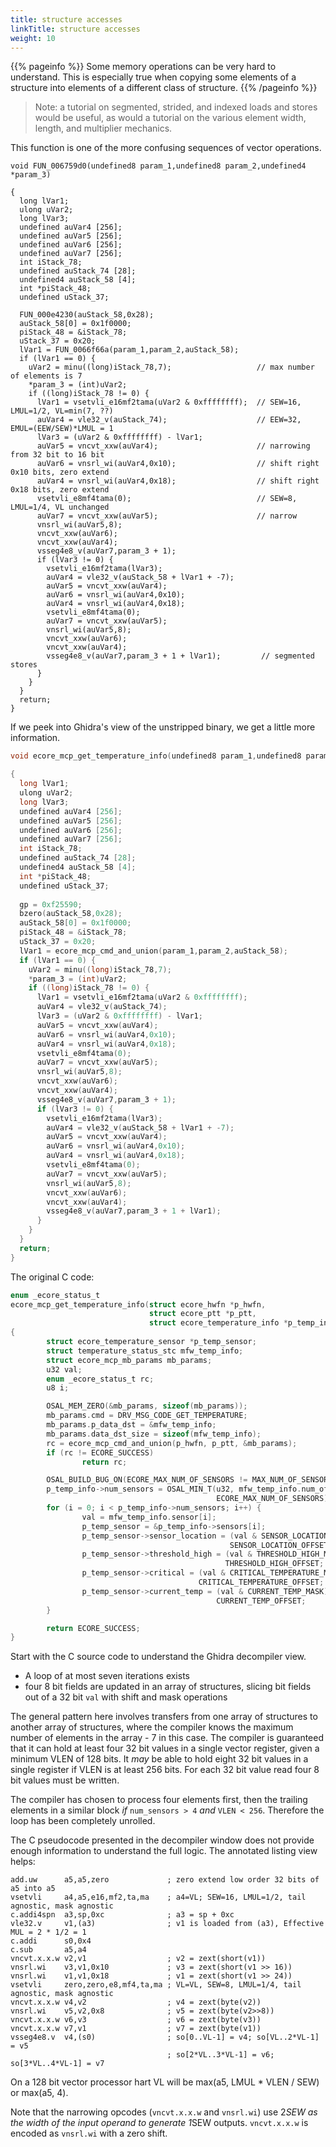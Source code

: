 ```yaml
---
title: structure accesses
linkTitle: structure accesses
weight: 10
---
```


{{% pageinfo %}}
Some memory operations can be very hard to understand.  This is especially true
when copying some elements of a structure into elements of a different class
of structure.
{{% /pageinfo %}}

>Note: a tutorial on segmented, strided, and indexed loads and stores would be useful,
>      as would a tutorial on the various element width, length, and multiplier mechanics.

This function is one of the more confusing sequences of vector operations.

```text
void FUN_006759d0(undefined8 param_1,undefined8 param_2,undefined4 *param_3)

{
  long lVar1;
  ulong uVar2;
  long lVar3;
  undefined auVar4 [256];
  undefined auVar5 [256];
  undefined auVar6 [256];
  undefined auVar7 [256];
  int iStack_78;
  undefined auStack_74 [28];
  undefined4 auStack_58 [4];
  int *piStack_48;
  undefined uStack_37;
  
  FUN_000e4230(auStack_58,0x28);
  auStack_58[0] = 0x1f0000;
  piStack_48 = &iStack_78;
  uStack_37 = 0x20;
  lVar1 = FUN_0066f66a(param_1,param_2,auStack_58);
  if (lVar1 == 0) {
    uVar2 = minu((long)iStack_78,7);                   // max number of elements is 7
    *param_3 = (int)uVar2;
    if ((long)iStack_78 != 0) {
      lVar1 = vsetvli_e16mf2tama(uVar2 & 0xffffffff);  // SEW=16, LMUL=1/2, VL=min(7, ??)
      auVar4 = vle32_v(auStack_74);                    // EEW=32, EMUL=(EEW/SEW)*LMUL = 1
      lVar3 = (uVar2 & 0xffffffff) - lVar1;
      auVar5 = vncvt_xxw(auVar4);                      // narrowing from 32 bit to 16 bit
      auVar6 = vnsrl_wi(auVar4,0x10);                  // shift right 0x10 bits, zero extend
      auVar4 = vnsrl_wi(auVar4,0x18);                  // shift right 0x18 bits, zero extend
      vsetvli_e8mf4tama(0);                            // SEW=8, LMUL=1/4, VL unchanged
      auVar7 = vncvt_xxw(auVar5);                      // narrow 
      vnsrl_wi(auVar5,8);
      vncvt_xxw(auVar6);
      vncvt_xxw(auVar4);
      vsseg4e8_v(auVar7,param_3 + 1);
      if (lVar3 != 0) {
        vsetvli_e16mf2tama(lVar3);
        auVar4 = vle32_v(auStack_58 + lVar1 + -7);
        auVar5 = vncvt_xxw(auVar4);
        auVar6 = vnsrl_wi(auVar4,0x10);
        auVar4 = vnsrl_wi(auVar4,0x18);
        vsetvli_e8mf4tama(0);
        auVar7 = vncvt_xxw(auVar5);
        vnsrl_wi(auVar5,8);
        vncvt_xxw(auVar6);
        vncvt_xxw(auVar4);
        vsseg4e8_v(auVar7,param_3 + 1 + lVar1);         // segmented stores
      }
    }
  }
  return;
}
```

If we peek into Ghidra's view of the unstripped binary, we get a little more information.

```c
void ecore_mcp_get_temperature_info(undefined8 param_1,undefined8 param_2,undefined4 *param_3)

{
  long lVar1;
  ulong uVar2;
  long lVar3;
  undefined auVar4 [256];
  undefined auVar5 [256];
  undefined auVar6 [256];
  undefined auVar7 [256];
  int iStack_78;
  undefined auStack_74 [28];
  undefined4 auStack_58 [4];
  int *piStack_48;
  undefined uStack_37;
  
  gp = 0xf25590;
  bzero(auStack_58,0x28);
  auStack_58[0] = 0x1f0000;
  piStack_48 = &iStack_78;
  uStack_37 = 0x20;
  lVar1 = ecore_mcp_cmd_and_union(param_1,param_2,auStack_58);
  if (lVar1 == 0) {
    uVar2 = minu((long)iStack_78,7);
    *param_3 = (int)uVar2;
    if ((long)iStack_78 != 0) {
      lVar1 = vsetvli_e16mf2tama(uVar2 & 0xffffffff);
      auVar4 = vle32_v(auStack_74);
      lVar3 = (uVar2 & 0xffffffff) - lVar1;
      auVar5 = vncvt_xxw(auVar4);
      auVar6 = vnsrl_wi(auVar4,0x10);
      auVar4 = vnsrl_wi(auVar4,0x18);
      vsetvli_e8mf4tama(0);
      auVar7 = vncvt_xxw(auVar5);
      vnsrl_wi(auVar5,8);
      vncvt_xxw(auVar6);
      vncvt_xxw(auVar4);
      vsseg4e8_v(auVar7,param_3 + 1);
      if (lVar3 != 0) {
        vsetvli_e16mf2tama(lVar3);
        auVar4 = vle32_v(auStack_58 + lVar1 + -7);
        auVar5 = vncvt_xxw(auVar4);
        auVar6 = vnsrl_wi(auVar4,0x10);
        auVar4 = vnsrl_wi(auVar4,0x18);
        vsetvli_e8mf4tama(0);
        auVar7 = vncvt_xxw(auVar5);
        vnsrl_wi(auVar5,8);
        vncvt_xxw(auVar6);
        vncvt_xxw(auVar4);
        vsseg4e8_v(auVar7,param_3 + 1 + lVar1);
      }
    }
  }
  return;
}
```

The original C code:

```c
enum _ecore_status_t
ecore_mcp_get_temperature_info(struct ecore_hwfn *p_hwfn,
                               struct ecore_ptt *p_ptt,
                               struct ecore_temperature_info *p_temp_info)
{
        struct ecore_temperature_sensor *p_temp_sensor;
        struct temperature_status_stc mfw_temp_info;
        struct ecore_mcp_mb_params mb_params;
        u32 val;
        enum _ecore_status_t rc;
        u8 i;

        OSAL_MEM_ZERO(&mb_params, sizeof(mb_params));
        mb_params.cmd = DRV_MSG_CODE_GET_TEMPERATURE;
        mb_params.p_data_dst = &mfw_temp_info;
        mb_params.data_dst_size = sizeof(mfw_temp_info);
        rc = ecore_mcp_cmd_and_union(p_hwfn, p_ptt, &mb_params);
        if (rc != ECORE_SUCCESS)
                return rc;

        OSAL_BUILD_BUG_ON(ECORE_MAX_NUM_OF_SENSORS != MAX_NUM_OF_SENSORS);
        p_temp_info->num_sensors = OSAL_MIN_T(u32, mfw_temp_info.num_of_sensors,
                                              ECORE_MAX_NUM_OF_SENSORS);
        for (i = 0; i < p_temp_info->num_sensors; i++) {
                val = mfw_temp_info.sensor[i];
                p_temp_sensor = &p_temp_info->sensors[i];
                p_temp_sensor->sensor_location = (val & SENSOR_LOCATION_MASK) >>
                                                 SENSOR_LOCATION_OFFSET;
                p_temp_sensor->threshold_high = (val & THRESHOLD_HIGH_MASK) >>
                                                THRESHOLD_HIGH_OFFSET;
                p_temp_sensor->critical = (val & CRITICAL_TEMPERATURE_MASK) >>
                                          CRITICAL_TEMPERATURE_OFFSET;
                p_temp_sensor->current_temp = (val & CURRENT_TEMP_MASK) >>
                                              CURRENT_TEMP_OFFSET;
        }

        return ECORE_SUCCESS;
}
```

Start with the C source code to understand the Ghidra decompiler view.

* A loop of at most seven iterations exists
* four 8 bit fields are updated in an array of structures, slicing bit fields out of a 32 bit `val` with
  shift and mask operations

The general pattern here involves transfers from one array of structures to another array of structures,
where the compiler knows the maximum number of elements in the array - 7 in this case.  The compiler is guaranteed that
it can hold at least four 32 bit values in a single vector register, given a minimum VLEN of 128 bits.  It *may* be able
to hold eight 32 bit values in a single register if VLEN is at least 256 bits.  For each 32 bit value read four 8 bit values must
be written.

The compiler has chosen to process four elements first, then the trailing elements in a similar block *if* `num_sensors > 4` *and* `VLEN < 256`.
Therefore the loop has been completely unrolled.

The C pseudocode presented in the decompiler window does not provide enough information to understand the full logic.
The annotated listing view helps:

```text
add.uw      a5,a5,zero             ; zero extend low order 32 bits of a5 into a5
vsetvli     a4,a5,e16,mf2,ta,ma    ; a4=VL; SEW=16, LMUL=1/2, tail agnostic, mask agnostic
c.addi4spn  a3,sp,0xc              ; a3 = sp + 0xc
vle32.v     v1,(a3)                ; v1 is loaded from (a3), Effective MUL = 2 * 1/2 = 1
c.addi      s0,0x4
c.sub       a5,a4
vncvt.x.x.w v2,v1                  ; v2 = zext(short(v1))
vnsrl.wi    v3,v1,0x10             ; v3 = zext(short(v1 >> 16))
vnsrl.wi    v1,v1,0x18             ; v1 = zext(short(v1 >> 24))
vsetvli     zero,zero,e8,mf4,ta,ma ; VL=VL, SEW=8, LMUL=1/4, tail agnostic, mask agnostic
vncvt.x.x.w v4,v2                  ; v4 = zext(byte(v2))
vnsrl.wi    v5,v2,0x8              ; v5 = zext(byte(v2>>8))
vncvt.x.x.w v6,v3                  ; v6 = zext(byte(v3))
vncvt.x.x.w v7,v1                  ; v7 = zext(byte(v1))
vsseg4e8.v  v4,(s0)                ; so[0..VL-1] = v4; so[VL..2*VL-1] = v5
                                   ; so[2*VL..3*VL-1] = v6; so[3*VL..4*VL-1] = v7
```

On a 128 bit vector processor hart VL will be max(a5, LMUL * VLEN / SEW) or max(a5, 4).

Note that the narrowing opcodes (`vncvt.x.x.w` and `vnsrl.wi`) use 2*SEW as the width of the input operand
to generate 1*SEW outputs.  `vncvt.x.x.w` is encoded as `vnsrl.wi` with a zero shift.

